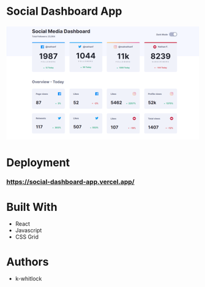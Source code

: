 # Social Dashboard App
### 
![Social Dashboard App Screenshot](public/social-dashboard-app-screenshot.PNG)
# Deployment
### https://social-dashboard-app.vercel.app/
# Built With 
- React
- Javascript
- CSS Grid

# Authors
- k-whitlock 

